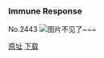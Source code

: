 ### Immune Response
No.2443
![图片不见了~~~](https://imgs.xkcd.com/comics/immune_response.png)

[原址](https://xkcd.com//2443) [下载](https://imgs.xkcd.com/comics/immune_response.png)

